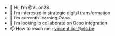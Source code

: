 - 👋 Hi, I’m @VLion28
- 👀 I’m interested in strategic digital transformation
- 🌱 I’m currently learning Odoo.
- 💞️ I’m looking to collaborate on Odoo integration
- 📫 How to reach me : vincent.lion@vlc.be

<!---
VLion28/VLion28 is a ✨ special ✨ repository because its `README.md` (this file) appears on your GitHub profile.
You can click the Preview link to take a look at your changes.
--->
